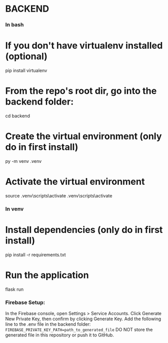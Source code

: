 # BACKEND


### In bash
# If you don't have virtualenv installed (optional)
pip install virtualenv 

# From the repo's root dir, go into the backend folder:
cd backend

# Create the virtual environment (only do in first install)
py -m venv .venv

# Activate the virtual environment
source .venv\scripts\activate
.venv\scripts\activate

### In venv
# Install dependencies (only do in first install)
pip install -r requirements.txt 

# Run the application
flask run

### Firebase Setup:
In the Firebase console, open Settings > Service Accounts.
Click Generate New Private Key, then confirm by clicking Generate Key.
Add the following line to the .env file in the backend folder:
```FIREBASE_PRIVATE_KEY_PATH=path_to_generated_file```
DO NOT store the generated file in this repository or push it to GitHub.